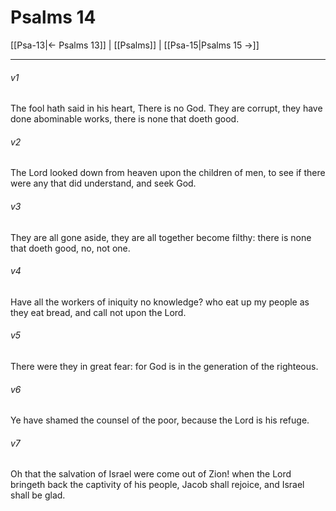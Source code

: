 # Psalms 14

[[Psa-13|← Psalms 13]] | [[Psalms]] | [[Psa-15|Psalms 15 →]]
***

###### v1
The fool hath said in his heart, There is no God. They are corrupt, they have done abominable works, there is none that doeth good.
###### v2
The Lord looked down from heaven upon the children of men, to see if there were any that did understand, and seek God.
###### v3
They are all gone aside, they are all together become filthy: there is none that doeth good, no, not one.
###### v4
Have all the workers of iniquity no knowledge? who eat up my people as they eat bread, and call not upon the Lord.
###### v5
There were they in great fear: for God is in the generation of the righteous.
###### v6
Ye have shamed the counsel of the poor, because the Lord is his refuge.
###### v7
Oh that the salvation of Israel were come out of Zion! when the Lord bringeth back the captivity of his people, Jacob shall rejoice, and Israel shall be glad. 
